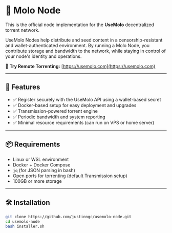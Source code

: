 # 🧩 Molo Node

This is the official node implementation for the **UseMolo** decentralized torrent network.

UseMolo Nodes help distribute and seed content in a censorship-resistant and wallet-authenticated environment. By running a Molo Node, you contribute storage and bandwidth to the network, while staying in control of your node's identity and operations.

🔗 **Try Remote Torrenting:** [https://usemolo.com](https://usemolo.com)

---

## 🚀 Features

- ✅ Register securely with the UseMolo API using a wallet-based secret
- ✅ Docker-based setup for easy deployment and upgrades
- ✅ Transmission-powered torrent engine
- ✅ Periodic bandwidth and system reporting
- ✅ Minimal resource requirements (can run on VPS or home server)

---

## 📦 Requirements

- Linux or WSL environment
- Docker + Docker Compose
- `jq` (for JSON parsing in bash)
- Open ports for torrenting (default Transmission setup)
- 100GB or more storage

---

## 🛠 Installation

```bash
git clone https://github.com/justinngc/usemolo-node.git
cd usemolo-node
bash installer.sh

